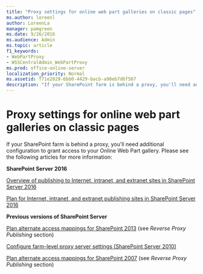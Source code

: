 ```yaml
---
title: "Proxy settings for online web part galleries on classic pages"
ms.author: loreenl
author: LoreenLa
manager: pamgreen
ms.date: 9/26/2016
ms.audience: Admin
ms.topic: article
f1_keywords:
- WebPartProxy
- WSSCentralAdmin_WebPartProxy
ms.prod: office-online-server
localization_priority: Normal
ms.assetid: f71e2029-6bb0-4429-bacb-a98eb7d6f587
description: "If your SharePoint farm is behind a proxy, you'll need additional configuration to grant access to your Online Web Part gallery. Please see the following articles for more information:"
---
```


# Proxy settings for online web part galleries on classic pages

If your SharePoint farm is behind a proxy, you'll need additional configuration to grant access to your Online Web Part gallery. Please see the following articles for more information:
  
 **SharePoint Server 2016**
  
[Overview of publishing to Internet, intranet, and extranet sites in SharePoint Server 2016](https://go.microsoft.com/fwlink/p/?linkid=828931)
  
[Plan for Internet, intranet, and extranet publishing sites in SharePoint Server 2016](https://go.microsoft.com/fwlink/p/?linkid=303699)
  
 **Previous versions of SharePoint Server**
  
[Plan alternate access mappings for SharePoint 2013](https://go.microsoft.com/fwlink/p/?linkid=114854) (see  *Reverse Proxy Publishing*  section) 
  
[Configure farm-level proxy server settings (SharePoint Server 2010)](https://go.microsoft.com/fwlink/p/?linkid=828932)
  
[Plan alternate access mappings for SharePoint 2007](https://go.microsoft.com/fwlink/p/?linkid=122489) (see  *Reverse Proxy Publishing*  section) 
  

